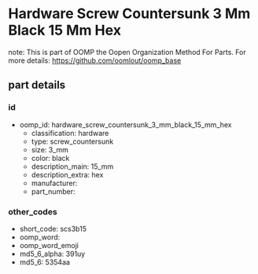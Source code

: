 # Hardware Screw Countersunk 3 Mm Black 15 Mm Hex  

note: This is part of OOMP the Oopen Organization Method For Parts. For more details: https://github.com/oomlout/oomp_base

##  part details





### id
* oomp_id: hardware_screw_countersunk_3_mm_black_15_mm_hex
  * classification: hardware
  * type: screw_countersunk
  * size: 3_mm
  * color: black
  * description_main: 15_mm
  * description_extra: hex
  * manufacturer: 
  * part_number: 

### other_codes
* short_code: scs3b15
* oomp_word: 
* oomp_word_emoji 
* md5_6_alpha: 391uy
* md5_6: 5354aa